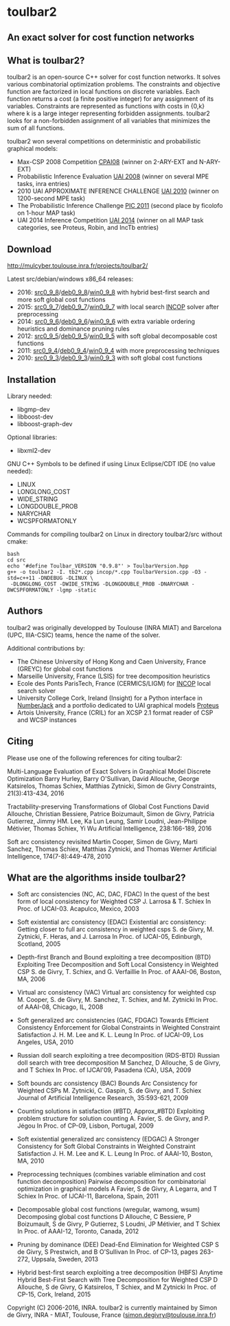 # toulbar2
## An exact solver for cost function networks

## What is toulbar2?

toulbar2 is an  open-source C++ solver for cost  function networks. It
solves  various combinatorial  optimization problems.  The constraints
and objective function  are factorized in local  functions on discrete
variables. Each  function returns a  cost (a finite  positive integer)
for any  assignment of its  variables. Constraints are  represented as
functions with costs in {0,k} where k is a large integer representing
forbidden assignments.  toulbar2 looks for a  non-forbidden assignment
of all variables  that minimizes the sum of all  functions. 

toulbar2 won  several competitions on deterministic  and probabilistic
graphical models:

* Max-CSP 2008 Competition [CPAI08][cpai08] (winner on 2-ARY-EXT and N-ARY-EXT)
* Probabilistic Inference Evaluation [UAI 2008][uai2008] (winner on several MPE tasks, inra entries)
* 2010 UAI APPROXIMATE INFERENCE CHALLENGE [UAI 2010][uai2010] (winner on 1200-second MPE task)
* The Probabilistic Inference Challenge [PIC 2011][pic2011] (second place by ficolofo on 1-hour MAP task)
* UAI 2014 Inference Competition [UAI 2014][uai2014] (winner on all MAP task categories, see Proteus, Robin, and IncTb entries)

[cpai08]: http://www.cril.univ-artois.fr/CPAI08/
[uai2008]: http://graphmod.ics.uci.edu/uai08/Evaluation/Report
[uai2010]: http://www.cs.huji.ac.il/project/UAI10/summary.php
[pic2011]: http://www.cs.huji.ac.il/project/PASCAL/board.php
[uai2014]: http://www.hlt.utdallas.edu/~vgogate/uai14-competition/leaders.html 


## Download

http://mulcyber.toulouse.inra.fr/projects/toulbar2/

Latest src/debian/windows x86_64 releases:
* 2016: [src0_9_8]/[deb0_9_8]/[win0_9_8] with hybrid best-first search and more soft global cost functions
* 2015: [src0_9_7]/[deb0_9_7]/[win0_9_7] with local search [INCOP][incop] solver after preprocessing
* 2014: [src0_9_6]/[deb0_9_6]/[win0_9_6] with extra variable ordering heuristics and dominance pruning rules
* 2012: [src0_9_5]/[deb0_9_5]/[win0_9_5] with soft global decomposable cost functions
* 2011: [src0_9_4]/[deb0_9_4]/[win0_9_4] with more preprocessing techniques
* 2010: [src0_9_3]/[deb0_9_3]/[win0_9_3] with soft global cost functions

[src0_9_8]: https://mulcyber.toulouse.inra.fr/frs/download.php/1455/toulbar2.0.9.8.0-Release-sources.tar.gz
[src0_9_7]: https://mulcyber.toulouse.inra.fr/frs/download.php/1380/toulbar2.0.9.7.0-Release-sources.tar.gz
[src0_9_6]: https://mulcyber.toulouse.inra.fr/frs/download.php/1292/toulbar2.0.9.6.0-Release-sources.tar.gz
[src0_9_5]: https://mulcyber.toulouse.inra.fr/frs/download.php/1142/toulbar2.0.9.5.0-Release-sources.tar.gz
[src0_9_4]: https://mulcyber.toulouse.inra.fr/frs/download.php/1019/toulbar2.0.9.4.0-Release-sources.tar.gz
[src0_9_3]: https://mulcyber.toulouse.inra.fr/frs/download.php/975/toulbar2.0.9.3.0-Release-sources.tar.gz

[deb0_9_3]: https://mulcyber.toulouse.inra.fr/frs/download.php/964/toulbar2.0.9.3.0-Release-i686.deb
[deb0_9_4]: https://mulcyber.toulouse.inra.fr/frs/download.php/1008/toulbar2.0.9.4.0-Release-i686.deb
[deb0_9_5]: https://mulcyber.toulouse.inra.fr/frs/download.php/1134/toulbar2.0.9.5.0-Release-x86_64.deb
[deb0_9_6]: https://mulcyber.toulouse.inra.fr/frs/download.php/1281/toulbar2.0.9.6.0-Release-i686.deb
[deb0_9_7]: https://mulcyber.toulouse.inra.fr/frs/download.php/1371/toulbar2.0.9.7.0-Release-x86_64.deb
[deb0_9_8]: https://mulcyber.toulouse.inra.fr/frs/download.php/1448/toulbar2.0.9.8.0-Release-x86_64.deb

[win0_9_3]: https://mulcyber.toulouse.inra.fr/frs/download.php/962/toulbar2.0.9.3.0-Release-i686.exe
[win0_9_4]: https://mulcyber.toulouse.inra.fr/frs/download.php/1006/toulbar2.0.9.4.0-Release-i686.exe
[win0_9_5]: https://mulcyber.toulouse.inra.fr/frs/download.php/1129/toulbar2.0.9.5.0-Release-i686.exe
[win0_9_6]: https://mulcyber.toulouse.inra.fr/frs/download.php/1279/toulbar2.0.9.6.0-Release-i686.exe
[win0_9_7]: https://mulcyber.toulouse.inra.fr/frs/download.php/1374/toulbar2.0.9.7.0-Release-x86_64.exe
[win0_9_8]: https://mulcyber.toulouse.inra.fr/frs/download.php/1446/toulbar2.0.9.8.0-Release-x86_64.exe


## Installation

Library needed:
* libgmp-dev
* libboost-dev
* libboost-graph-dev

Optional libraries:
* libxml2-dev

GNU C++ Symbols to be defined if using Linux Eclipse/CDT IDE (no value needed):
* LINUX
* LONGLONG_COST
* WIDE_STRING
* LONGDOUBLE_PROB
* NARYCHAR
* WCSPFORMATONLY

Commands for compiling toulbar2 on Linux in directory toulbar2/src without cmake:

    bash
    cd src
    echo '#define Toulbar_VERSION "0.9.8"' > ToulbarVersion.hpp
    g++ -o toulbar2 -I. tb2*.cpp incop/*.cpp ToulbarVersion.cpp -O3 -std=c++11 -DNDEBUG -DLINUX \
     -DLONGLONG_COST -DWIDE_STRING -DLONGDOUBLE_PROB -DNARYCHAR -DWCSPFORMATONLY -lgmp -static

## Authors

toulbar2 was originally developped by Toulouse (INRA MIAT) and Barcelona (UPC, IIIA-CSIC) teams, hence the name of the solver. 

Additional contributions by:
* The Chinese University of Hong Kong and Caen University, France (GREYC) for global cost functions
* Marseille University, France (LSIS) for tree decomposition heuristics
* Ecole des Ponts ParisTech, France (CERMICS/LIGM) for [INCOP][incop] local search solver
* University College Cork, Ireland (Insight) for a Python interface in [NumberJack][numberjack] and a portfolio dedicated to UAI graphical models [Proteus][proteus]
* Artois University, France (CRIL) for an XCSP 2.1 format reader of CSP and WCSP instances

[incop]: http://imagine.enpc.fr/~neveub/incop/incoppresentation.html
[numberjack]: http://numberjack.ucc.ie/
[proteus]: https://github.com/9thbit/uai-proteus


## Citing

Please use one of the following references for citing toulbar2:

 Multi-Language Evaluation of Exact Solvers in Graphical Model Discrete Optimization
 Barry Hurley, Barry O'Sullivan, David Allouche, George Katsirelos, Thomas Schiex, Matthias Zytnicki, Simon de Givry
 Constraints, 21(3):413-434, 2016

 Tractability-preserving Transformations of Global Cost Functions
 David Allouche, Christian Bessiere, Patrice Boizumault, Simon de Givry, Patricia Gutierrez, Jimmy HM. Lee, Ka Lun Leung, Samir Loudni, Jean-Philippe Métivier, Thomas Schiex, Yi Wu
 Artificial Intelligence, 238:166-189, 2016

 Soft arc consistency revisited
 Martin Cooper, Simon de Givry, Marti Sanchez, Thomas Schiex, Matthias Zytnicki, and Thomas Werner
 Artificial Intelligence, 174(7-8):449-478, 2010 


##  What are the algorithms inside toulbar2?

* Soft arc consistencies (NC, AC, DAC, FDAC)
 In the quest of the best form of local consistency for Weighted CSP
 J. Larrosa & T. Schiex
 In Proc. of IJCAI-03. Acapulco, Mexico, 2003

* Soft existential arc consistency (EDAC)
 Existential arc consistency: Getting closer to full arc consistency in weighted csps
 S. de Givry, M. Zytnicki, F. Heras, and J. Larrosa
 In Proc. of IJCAI-05, Edinburgh, Scotland, 2005

* Depth-first Branch and Bound exploiting a tree decomposition (BTD)
 Exploiting Tree Decomposition and Soft Local Consistency in Weighted CSP
 S. de Givry, T. Schiex, and G. Verfaillie
 In Proc. of AAAI-06, Boston, MA, 2006 

* Virtual arc consistency (VAC)
 Virtual arc consistency for weighted csp
 M. Cooper, S. de Givry, M. Sanchez, T. Schiex, and M. Zytnicki
 In Proc. of AAAI-08, Chicago, IL, 2008

* Soft generalized arc consistencies (GAC, FDGAC)
 Towards Efficient Consistency Enforcement for Global Constraints in Weighted Constraint Satisfaction
 J. H. M. Lee and K. L. Leung
 In Proc. of IJCAI-09, Los Angeles, USA, 2010

* Russian doll search exploiting a tree decomposition (RDS-BTD)
 Russian doll search with tree decomposition
 M Sanchez, D Allouche, S de Givry, and T Schiex
 In Proc. of IJCAI'09, Pasadena (CA), USA, 2009

* Soft bounds arc consistency (BAC)
 Bounds Arc Consistency for Weighted CSPs
 M. Zytnicki, C. Gaspin, S. de Givry, and T. Schiex
 Journal of Artificial Intelligence Research, 35:593-621, 2009

* Counting solutions in satisfaction (#BTD, Approx_#BTD)
 Exploiting problem structure for solution counting
 A. Favier, S. de Givry, and P. Jégou
 In Proc. of CP-09, Lisbon, Portugal, 2009

* Soft existential generalized arc consistency (EDGAC)
 A Stronger Consistency for Soft Global Constraints in Weighted Constraint Satisfaction
 J. H. M. Lee and K. L. Leung
 In Proc. of AAAI-10, Boston, MA, 2010 

* Preprocessing techniques (combines variable elimination and cost function decomposition)
 Pairwise decomposition for combinatorial optimization in graphical models
 A Favier, S de Givry, A Legarra, and T Schiex
 In Proc. of IJCAI-11, Barcelona, Spain, 2011

* Decomposable global cost functions (wregular, wamong, wsum) 
 Decomposing global cost functions
 D Allouche, C Bessiere, P Boizumault, S de Givry, P Gutierrez, S Loudni, JP Métivier, and T Schiex
 In Proc. of AAAI-12, Toronto, Canada, 2012

* Pruning by dominance (DEE)
 Dead-End Elimination for Weighted CSP
 S de Givry, S Prestwich, and B O'Sullivan
 In Proc. of CP-13, pages 263-272, Uppsala, Sweden, 2013

* Hybrid best-first search exploiting a tree decomposition (HBFS)
 Anytime Hybrid Best-First Search with Tree Decomposition for Weighted CSP
 D Allouche, S de Givry, G Katsirelos, T Schiex, and M Zytnicki
 In Proc. of CP-15, Cork, Ireland, 2015 


Copyright (C) 2006-2016, INRA.
toulbar2 is currently maintained by Simon de Givry, INRA - MIAT, Toulouse, France (simon.degivry@toulouse.inra.fr)

